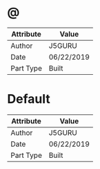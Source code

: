 # @
| Attribute | Value |
| ---  | ---     |
| Author | J5GURU |
| Date | 06/22/2019 |
| Part Type | Built |
# Default
| Attribute | Value |
| ---  | ---     |
| Author | J5GURU |
| Date | 06/22/2019 |
| Part Type | Built |
